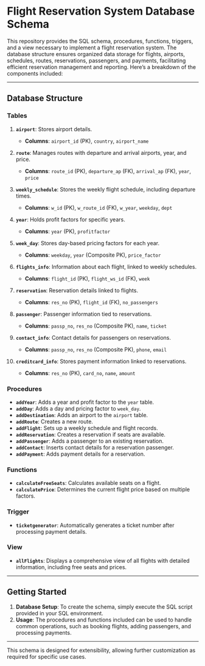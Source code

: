 # Flight Reservation System Database Schema

This repository provides the SQL schema, procedures, functions, triggers, and a view necessary to implement a flight reservation system. The database structure ensures organized data storage for flights, airports, schedules, routes, reservations, passengers, and payments, facilitating efficient reservation management and reporting. Here’s a breakdown of the components included:

---

## Database Structure

### Tables

1. **`airport`**: Stores airport details.
   - **Columns**: `airport_id` (PK), `country`, `airport_name`

2. **`route`**: Manages routes with departure and arrival airports, year, and price.
   - **Columns**: `route_id` (PK), `departure_ap` (FK), `arrival_ap` (FK), `year`, `price`

3. **`weekly_schedule`**: Stores the weekly flight schedule, including departure times.
   - **Columns**: `w_id` (PK), `w_route_id` (FK), `w_year`, `weekday`, `dept`

4. **`year`**: Holds profit factors for specific years.
   - **Columns**: `year` (PK), `profitfactor`

5. **`week_day`**: Stores day-based pricing factors for each year.
   - **Columns**: `weekday`, `year` (Composite PK), `price_factor`

6. **`flights_info`**: Information about each flight, linked to weekly schedules.
   - **Columns**: `flight_id` (PK), `flight_ws_id` (FK), `week`

7. **`reservation`**: Reservation details linked to flights.
   - **Columns**: `res_no` (PK), `flight_id` (FK), `no_passengers`

8. **`passenger`**: Passenger information tied to reservations.
   - **Columns**: `passp_no`, `res_no` (Composite PK), `name`, `ticket`

9. **`contact_info`**: Contact details for passengers on reservations.
   - **Columns**: `passp_no`, `res_no` (Composite PK), `phone`, `email`

10. **`creditcard_info`**: Stores payment information linked to reservations.
    - **Columns**: `res_no` (PK), `card_no`, `name`, `amount`

### Procedures

- **`addYear`**: Adds a year and profit factor to the `year` table.
- **`addDay`**: Adds a day and pricing factor to `week_day`.
- **`addDestination`**: Adds an airport to the `airport` table.
- **`addRoute`**: Creates a new route.
- **`addFlight`**: Sets up a weekly schedule and flight records.
- **`addReservation`**: Creates a reservation if seats are available.
- **`addPassenger`**: Adds a passenger to an existing reservation.
- **`addContact`**: Inserts contact details for a reservation passenger.
- **`addPayment`**: Adds payment details for a reservation.

### Functions

- **`calculateFreeSeats`**: Calculates available seats on a flight.
- **`calculatePrice`**: Determines the current flight price based on multiple factors.

### Trigger

- **`ticketgenerator`**: Automatically generates a ticket number after processing payment details.

### View

- **`allFlights`**: Displays a comprehensive view of all flights with detailed information, including free seats and prices.

---

## Getting Started

1. **Database Setup**: To create the schema, simply execute the SQL script provided in your SQL environment.
2. **Usage**: The procedures and functions included can be used to handle common operations, such as booking flights, adding passengers, and processing payments.

---

This schema is designed for extensibility, allowing further customization as required for specific use cases.

